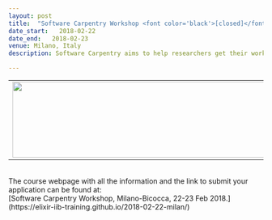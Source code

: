 ```yaml
---
layout: post
title:  "Software Carpentry Workshop <font color='black'>[closed]</font>"
date_start:   2018-02-22
date_end:   2018-02-23
venue: Milano, Italy
description: Software Carpentry aims to help researchers get their work done in less time and with less pain by teaching them basic research computing skills. This hands-on workshop will cover basic concepts and tools, including program design, version control, data management, and task automation. Participants will be encouraged to help one another and to apply what they have learned to their own research problems. In particular, in this workshop we will cover the Unix Shell, programming in Python and version control with Git. 

---
```


<table border="0">
<tr>
	<td><a href="https://elixir-iib-training.github.io/2018-02-22-milan/"><img src="../../../img/Logo_SWC_Elixir.png" height="150" width="600"></a>
	</td>	
</tr>
</table>

<br>
The course webpage with all the information and the link to submit your application can be found at:<br>
[Software Carpentry Workshop, Milano-Bicocca, 22-23 Feb 2018.](https://elixir-iib-training.github.io/2018-02-22-milan/)
